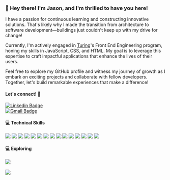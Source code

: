 ### 👋 Hey there! I'm Jason, and I'm thrilled to have you here! 

I have a passion for continuous learning and constructing innovative solutions. That's likely why I made the transition from architecture to software development—buildings just couldn't keep up with my drive for change!

Currently, I'm actively engaged in [Turing](https://turing.edu/)'s Front End Engineering program, honing my skills in JavaScript, CSS, and HTML. My goal is to leverage this expertise to craft impactful applications that enhance the lives of their users.

Feel free to explore my GitHub profile and witness my journey of growth as I embark on exciting projects and collaborate with fellow developers. Together, let's build remarkable experiences that make a difference!

#### Let's connect! 🤝

   [![Linkedin Badge](https://img.shields.io/badge/LinkedIn-0077B5?style=for-the-badge&logo=linkedin&logoColor=white)](https://www.linkedin.com/in/jasonalberto/)
   <br>
   [![Gmail Badge](https://img.shields.io/badge/alberto.jason@gmail.com-D14836?style=for-the-badge&logo=gmail&logoColor=white)](mailto:alberto.jason@gmail.com) <br>

#### 💻 Technical Skills

<div align="left">
   <img src="https://img.shields.io/badge/React-20232A?style=for-the-badge&logo=react&logoColor=61DAFB" />
   <img src="https://img.shields.io/badge/React%20Router-CA4245.svg?style=for-the-badge&logo=React-Router&logoColor=white" />
   <img src="https://img.shields.io/badge/JavaScript-323330?style=for-the-badge&logo=javascript&logoColor=F7DF1E" /> 
   <img src="https://img.shields.io/badge/HTML5-E34F26?style=for-the-badge&logo=html5&logoColor=white" />
   <img src="https://img.shields.io/badge/CSS3-1572B6?style=for-the-badge&logo=css3&logoColor=white" /> 
   <img src="https://img.shields.io/badge/Sass-CC6699?style=for-the-badge&logo=sass&logoColor=white" />
   <img src="https://img.shields.io/badge/-cypress-%23E5E5E5?style=for-the-badge&logo=cypress&logoColor=058a5e" /> 
   <img src="https://img.shields.io/badge/-mocha-%238D6748?style=for-the-badge&logo=mocha&logoColor=white" />
   <img src="https://img.shields.io/badge/chai-A30701?style=for-the-badge&logo=chai&logoColor=white" />
   <img src="https://img.shields.io/badge/Vercel-000000.svg?style=for-the-badge&logo=Vercel&logoColor=white" />
   <img src="https://img.shields.io/badge/Slack-4A154B?style=for-the-badge&logo=slack&logoColor=white" />
   <img src="https://img.shields.io/badge/Markdown-000000?style=for-the-badge&logo=markdown&logoColor=white" /> 
   <img src="https://img.shields.io/badge/Visual_Studio_Code-0078D4?style=for-the-badge&logo=visual%20studio%20code&logoColor=white" /> 
   <img src="https://img.shields.io/badge/GitHub-181717.svg?style=for-the-badge&logo=GitHub&logoColor=white" />
   <img src="https://img.shields.io/badge/GitHub%20Pages-222222.svg?style=for-the-badge&logo=GitHub-Pages&logoColor=white" />
</div>  

#### 💻 Exploring

<div align="left">
  <img src="https://img.shields.io/badge/TypeScript-007ACC?style=for-the-badge&logo=typescript&logoColor=white" />
</div>  
<br>
<img align="center" src="https://github-readme-stats.vercel.app/api/top-langs/?username=jalbe0076&layout=compact" />

<!--
**jalbe0076/jalbe0076** is a ✨ _special_ ✨ repository because its `README.md` (this file) appears on your GitHub profile.

Here are some ideas to get you started:

- 🔭 I’m currently working on ...
- 🌱 I’m currently learning ...
- 👯 I’m looking to collaborate on ...
- 🤔 I’m looking for help with ...
- 💬 Ask me about ...
- 📫 How to reach me: ...
- 😄 Pronouns: ...
- ⚡ Fun fact: ...

  
 ## Resume 
 <details>
   <summary> Click to View </summary>

 <div align="left"> 

 ## Education

 ## Experience

 </div>

</div>

-->

